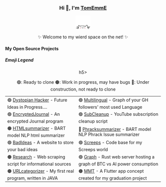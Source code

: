 <!--
**tomemme/tomemme** is a ✨ _special_ ✨ repository because its `README.md` (this file) appears on your GitHub profile.

Here are some ideas to get you started:

- 🔭 I’m currently working on ...
- 🌱 I’m currently learning ...
- 👯 I’m looking to collaborate on ...
- 🤔 I’m looking for help with ...
- 💬 Ask me about ...
- 📫 How to reach me: ...
- 😄 Pronouns: ...
- ⚡ Fun fact: ...
-->
<div align="center">
    <h3>Hi 👋, I'm <a href="https://tomemme.github.io/portfolio/">TomEmmE</a></h3>
    <p align="center">
        <a href="https://github.com/tomemme/portfolio">
            <img src="cathead.webp" width="50"/> 
        </a>
    </p>
    <p>✨ Welcome to my wierd space on the net! ✨</p>
    <h4 align="left">My Open Source Projects</h4>
    <h5 align="left">Emoji Legend</h5>h5>
    <p>🟢: Ready to clone 🟠: Work in progress, may have bugs 🔴: Under construction, not ready to clone</p>
<table align="center">
    <tr>
        <td>🟢 <a href="https://raw.githubusercontent.com/tomemme/tomemme/main/dystopianhacker2.webp">Dystopian Hacker</a> - Future Ideas in Progress....</td>
        <td>🟢 <a href="https://github.com/tomemme/followersLanguages">Multilingual</a> - Graph of your GH followers' most used Language</td>
    </tr>
    <tr>
        <td>🟢 <a href="https://github.com/tomemme/EncryptedJournal">EncryptedJournal</a> - An encrypted Journal program</td>
        <td>🟢 <a href="https://github.com/tomemme/ytSubCleanup">SubCleanup</a> - YouTube subscription cleanup script</td>
    </tr>
    <tr>
        <td>🟠 <a href="https://github.com/tomemme/HTMLtextSummarizer">HTMLsummarizer</a> - BART model NLP html summarizer</td>
        <td>🔴 <a href="https://github.com/tomemme/PhrackSummarizer">Phracksummarizer</a> - BART model NLP Phrack Issue summarizer</td>
    </tr>
    <tr>
        <td>🟢 <a href="https://github.com/tomemme/bad_ideas_website">BadIdeas</a> - A website to store your bad ideas</td>
        <td>🟢 <a href="https://github.com/tomemme/screeps">Screeps</a> - Code base for my Screeps world</td>
    </tr>
    <tr>
        <td>🟠 <a href="https://github.com/tomemme/cannaResearch">Research</a> - Web scraping script for informational sources</td>
        <td>🟢 <a href="https://github.com/tomemme/web_server">Graph</a> - Rust web server hosting a graph of BTC vs AI power consumption</td>
    </tr>
    <tr>
        <td>🟠 <a href="https://github.com/tomemme/urlCategorizer">URLcategorizer</a> - My first real program, written in JAVA</td>
        <td>🟠 <a href="https://github.com/tomemme/mmt">MMT</a> - A Flutter app concept created for my graduation project</td>
    </tr>
</table>
</div>
